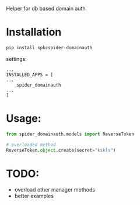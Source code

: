 

Helper for db based domain auth

# Installation

~~~~ sh
pip install spkcspider-domainauth
~~~~

settings:

~~~~
...
INSTALLED_APPS = [
...
    spider_domainauth
...
]
~~~~

# Usage:

~~~~ python
from spider_domainauth.models import ReverseToken

# overloaded method
ReverseToken.object.create(secret="kskls")
~~~~


# TODO:
* overload other manager methods
* better examples
